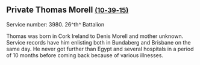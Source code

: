 ## Private Thomas Morell <small>[(10‑39‑15)](https://brisbane.discovereverafter.com/profile/?? "Go to Memorial Information" )</small>

Service number: 3980. 26^th^ Battalion

Thomas was born in Cork Ireland to Denis Morell and mother unknown. Service records have him enlisting both in Bundaberg and Brisbane on the same day. He never got further than Egypt and several hospitals in a period of 10 months before coming back because of various illnesses.
